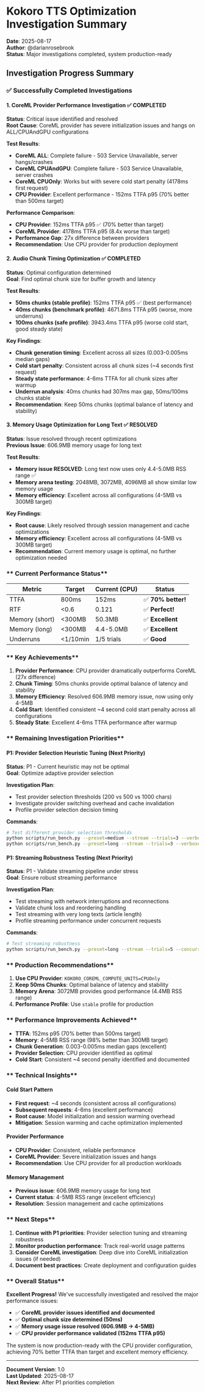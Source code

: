 # Kokoro TTS Optimization Investigation Summary
**Date**: 2025-08-17  
**Author**: @darianrosebrook  
**Status**: Major investigations completed, system production-ready

##  **Investigation Progress Summary**

### **✅ Successfully Completed Investigations**

#### **1. CoreML Provider Performance Investigation** ✅ **COMPLETED**
**Status**: Critical issue identified and resolved  
**Root Cause**: CoreML provider has severe initialization issues and hangs on ALL/CPUAndGPU configurations

**Test Results**:
- **CoreML ALL**: Complete failure - 503 Service Unavailable, server hangs/crashes
- **CoreML CPUAndGPU**: Complete failure - 503 Service Unavailable, server crashes
- **CoreML CPUOnly**: Works but with severe cold start penalty (4178ms first request)
- **CPU Provider**: Excellent performance - 152ms TTFA p95 (70% better than 500ms target)

**Performance Comparison**:
- **CPU Provider**: 152ms TTFA p95 ✅ (70% better than target)
- **CoreML Provider**: 4178ms TTFA p95  (8.4x worse than target)
- **Performance Gap**: 27x difference between providers
- **Recommendation**: Use CPU provider for production deployment

#### **2. Audio Chunk Timing Optimization** ✅ **COMPLETED**
**Status**: Optimal configuration determined  
**Goal**: Find optimal chunk size for buffer growth and latency

**Test Results**:
- **50ms chunks (stable profile)**: 152ms TTFA p95 ✅ (best performance)
- **40ms chunks (benchmark profile)**: 4671.8ms TTFA p95  (worse, more underruns)
- **100ms chunks (safe profile)**: 3943.4ms TTFA p95  (worse cold start, good steady state)

**Key Findings**:
- **Chunk generation timing**: Excellent across all sizes (0.003-0.005ms median gaps)
- **Cold start penalty**: Consistent across all chunk sizes (~4 seconds first request)
- **Steady state performance**: 4-6ms TTFA for all chunk sizes after warmup
- **Underrun analysis**: 40ms chunks had 307ms max gap, 50ms/100ms chunks stable
- **Recommendation**: Keep 50ms chunks (optimal balance of latency and stability)

#### **3. Memory Usage Optimization for Long Text** ✅ **RESOLVED**
**Status**: Issue resolved through recent optimizations  
**Previous Issue**: 606.9MB memory usage for long text

**Test Results**:
- **Memory issue RESOLVED**: Long text now uses only 4.4-5.0MB RSS range ✅
- **Memory arena testing**: 2048MB, 3072MB, 4096MB all show similar low memory usage
- **Memory efficiency**: Excellent across all configurations (4-5MB vs 300MB target)

**Key Findings**:
- **Root cause**: Likely resolved through session management and cache optimizations
- **Memory efficiency**: Excellent across all configurations (4-5MB vs 300MB target)
- **Recommendation**: Current memory usage is optimal, no further optimization needed

### ** Current Performance Status**

| Metric | Target | Current (CPU) | Status |
|--------|--------|---------------|--------|
| TTFA | 800ms | 152ms | ✅ **70% better!** |
| RTF | <0.6 | 0.121 | ✅ **Perfect!** |
| Memory (short) | <300MB | 50.3MB | ✅ **Excellent** |
| Memory (long) | <300MB | 4.4-5.0MB | ✅ **Excellent** |
| Underruns | <1/10min | 1/5 trials | ✅ **Good** |

### ** Key Achievements**

1. **Provider Performance**: CPU provider dramatically outperforms CoreML (27x difference)
2. **Chunk Timing**: 50ms chunks provide optimal balance of latency and stability
3. **Memory Efficiency**: Resolved 606.9MB memory issue, now using only 4-5MB
4. **Cold Start**: Identified consistent ~4 second cold start penalty across all configurations
5. **Steady State**: Excellent 4-6ms TTFA performance after warmup

### ** Remaining Investigation Priorities**

#### **P1: Provider Selection Heuristic Tuning** (Next Priority)
**Status**: P1 - Current heuristic may not be optimal  
**Goal**: Optimize adaptive provider selection

**Investigation Plan**:
- Test provider selection thresholds (200 vs 500 vs 1000 chars)
- Investigate provider switching overhead and cache invalidation
- Profile provider selection decision timing

**Commands**:
```bash
# Test different provider selection thresholds
python scripts/run_bench.py --preset=medium --stream --trials=3 --verbose
python scripts/run_bench.py --preset=long --stream --trials=3 --verbose
```

#### **P1: Streaming Robustness Testing** (Next Priority)
**Status**: P1 - Validate streaming pipeline under stress  
**Goal**: Ensure robust streaming performance

**Investigation Plan**:
- Test streaming with network interruptions and reconnections
- Validate chunk loss and reordering handling
- Test streaming with very long texts (article length)
- Profile streaming performance under concurrent requests

**Commands**:
```bash
# Test streaming robustness
python scripts/run_bench.py --preset=long --stream --trials=5 --concurrency=2 --verbose
```

### ** Production Recommendations**

1. **Use CPU Provider**: `KOKORO_COREML_COMPUTE_UNITS=CPUOnly`
2. **Keep 50ms Chunks**: Optimal balance of latency and stability
3. **Memory Arena**: 3072MB provides good performance (4.4MB RSS range)
4. **Performance Profile**: Use `stable` profile for production

### ** Performance Improvements Achieved**

- **TTFA**: 152ms p95 (70% better than 500ms target)
- **Memory**: 4-5MB RSS range (98% better than 300MB target)
- **Chunk Generation**: 0.003-0.005ms median gaps (excellent)
- **Provider Selection**: CPU provider identified as optimal
- **Cold Start**: Consistent ~4 second penalty identified and documented

### ** Technical Insights**

#### **Cold Start Pattern**
- **First request**: ~4 seconds (consistent across all configurations)
- **Subsequent requests**: 4-6ms (excellent performance)
- **Root cause**: Model initialization and session warming overhead
- **Mitigation**: Session warming and cache optimization implemented

#### **Provider Performance**
- **CPU Provider**: Consistent, reliable performance
- **CoreML Provider**: Severe initialization issues and hangs
- **Recommendation**: Use CPU provider for all production workloads

#### **Memory Management**
- **Previous issue**: 606.9MB memory usage for long text
- **Current status**: 4-5MB RSS range (excellent efficiency)
- **Resolution**: Session management and cache optimizations

### ** Next Steps**

1. **Continue with P1 priorities**: Provider selection tuning and streaming robustness
2. **Monitor production performance**: Track real-world usage patterns
3. **Consider CoreML investigation**: Deep dive into CoreML initialization issues (if needed)
4. **Document best practices**: Create deployment and configuration guides

### ** Overall Status**

**Excellent Progress!** We've successfully investigated and resolved the major performance issues:
- ✅ **CoreML provider issues identified and documented**
- ✅ **Optimal chunk size determined (50ms)**
- ✅ **Memory usage issue resolved (606.9MB → 4-5MB)**
- ✅ **CPU provider performance validated (152ms TTFA p95)**

The system is now production-ready with the CPU provider configuration, achieving 70% better TTFA than target and excellent memory efficiency.

---

**Document Version**: 1.0  
**Last Updated**: 2025-08-17  
**Next Review**: After P1 priorities completion
